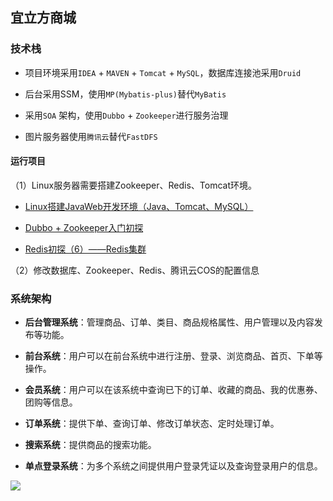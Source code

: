 ## 宜立方商城

### 技术栈

- 项目环境采用`IDEA` + `MAVEN` + `Tomcat` + `MySQL`，数据库连接池采用`Druid`

- 后台采用SSM，使用`MP(Mybatis-plus)`替代`MyBatis`

- 采用`SOA` 架构，使用`Dubbo` + `Zookeeper`进行服务治理

- 图片服务器使用`腾讯云`替代`FastDFS`

#### 运行项目

（1）Linux服务器需要搭建Zookeeper、Redis、Tomcat环境。

- [Linux搭建JavaWeb开发环境（Java、Tomcat、MySQL）](https://blog.csdn.net/yuanlaijike/article/details/78877830)

- [Dubbo + Zookeeper入门初探](https://blog.csdn.net/yuanlaijike/article/details/79654183)

- [Redis初探（6）——Redis集群](https://blog.csdn.net/yuanlaijike/article/details/79860099)

（2）修改数据库、Zookeeper、Redis、腾讯云COS的配置信息


### 系统架构

- **后台管理系统**：管理商品、订单、类目、商品规格属性、用户管理以及内容发布等功能。

- **前台系统**：用户可以在前台系统中进行注册、登录、浏览商品、首页、下单等操作。

- **会员系统**：用户可以在该系统中查询已下的订单、收藏的商品、我的优惠券、团购等信息。

- **订单系统**：提供下单、查询订单、修改订单状态、定时处理订单。

- **搜索系统**：提供商品的搜索功能。

- **单点登录系统**：为多个系统之间提供用户登录凭证以及查询登录用户的信息。

![](https://raw.githubusercontent.com/ZzXxL1994/e3mall/master/jiagou.png)